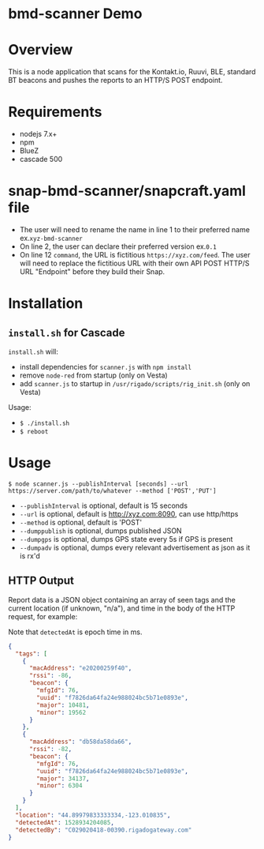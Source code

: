 bmd-scanner Demo
===================

# Overview

This is a node application that scans for the Kontakt.io, Ruuvi, BLE, standard BT beacons and pushes the reports to an HTTP/S POST endpoint.

# Requirements

- nodejs 7.x+
- npm
- BlueZ
- cascade 500

# snap-bmd-scanner/snapcraft.yaml file

- The user will need to rename the name in line 1 to their preferred name ex.`xyz-bmd-scanner`
- On line 2, the user can declare their preferred version ex.`0.1`
- On line 12 `command`, the URL is fictitious `https://xyz.com/feed`. The user will need to replace the fictitious URL with their own API POST HTTP/S URL "Endpoint" before they build their Snap.


# Installation

## `install.sh` for Cascade

`install.sh` will:
- install dependencies for `scanner.js` with `npm install`
- remove `node-red` from startup (only on Vesta)
- add `scanner.js` to startup in `/usr/rigado/scripts/rig_init.sh` (only on Vesta)



Usage:
- `$ ./install.sh`
- `$ reboot`

# Usage

`$ node scanner.js --publishInterval [seconds] --url https://server.com/path/to/whatever --method ['POST','PUT']`
- `--publishInterval` is optional, default is 15 seconds
- `--url` is optional, default is http://xyz.com:8090, can use http/https
- `--method` is optional, default is 'POST'
- `--dumppublish` is optional, dumps published JSON
- `--dumpgps` is optional, dumps GPS state every 5s if GPS is present
- `--dumpadv` is optional, dumps every relevant advertisement as json as it is rx'd


## HTTP Output

Report data is a JSON object containing an array of seen tags and the current location (if unknown, "n/a"), and time in the body of the HTTP request, for example:

Note that `detectedAt` is epoch time in ms.

```json
{
  "tags": [
    {
      "macAddress": "e20200259f40",
      "rssi": -86,
      "beacon": {
        "mfgId": 76,
        "uuid": "f7826da64fa24e988024bc5b71e0893e",
        "major": 10481,
        "minor": 19562
      }
    },
    {
      "macAddress": "db58da58da66",
      "rssi": -82,
      "beacon": {
        "mfgId": 76,
        "uuid": "f7826da64fa24e988024bc5b71e0893e",
        "major": 34137,
        "minor": 6304
      }
    }
  ],
  "location": "44.89979833333334,-123.010835",
  "detectedAt": 1528934204085,
  "detectedBy": "C029020418-00390.rigadogateway.com"
}

```
